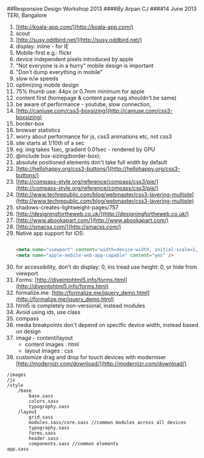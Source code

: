 ##Responsive Design Workshop 2013
####*By* Arpan CJ
####14 June 2013 TERI, Bangalore

1. [http://koala-app.com/](http://koala-app.com/)
2. scout
3. [http://susy.oddbird.net/](http://susy.oddbird.net/)
4. display: inline    - for IE
5. Mobile-first e.g.: flickr
6. device independent pixels introduced by apple
7. "Not everyone is in a hurry" mobile design is important
8. "Don't dump everything in mobile"
9. slow n/w speeds
10. optimizing mobile design
11. 75% thumb use: 44px or 0.7mm minimum for apple
12. content first (homepage & content page nag shouldn't be same)
13. be aware of performance - youtube, slow connection,
14. [http://caniuse.com/css3-boxsizing](http://caniuse.com/css3-boxsizing)
15. border-box
16. browser statistics
17. worry about performance for js, css3 animations etc, not css3
18. site starts at 1/10th of a sec
19. eg: img takes 1sec, gradient 0.01sec - rendered by GPU
20. @include box-sizing(border-box);
21. absolute positioned elements don't take full width by default
22. [http://hellohappy.org/css3-buttons/](http://hellohappy.org/css3-buttons/)
23. [http://compass-style.org/reference/compass/css3/pie/](http://compass-style.org/reference/compass/css3/pie/)
24. [http://www.techrepublic.com/blog/webmaster/css3-layering-multiple](http://www.techrepublic.com/blog/webmaster/css3-layering-multiple)
25. shadows-creates-lightweight-pages/757
26. [http://designingfortheweb.co.uk/](http://designingfortheweb.co.uk/)
27. [http://www.abookapart.com/](http://www.abookapart.com/)
28. [http://smacss.com/](http://smacss.com/)
29. Native app support for iOS:
	```html

	<meta name="viewport" content="width=device-width, initial-scale=1, maximum-scale=1, user-scalable=0" />
	<meta name="apple-mobile-web-app-capable" content="yes" />
	```
30. for accessibility, don't do display: 0, ins tread use height: 0, or hide from viewport
31. Forms: [http://diveintohtml5.info/forms.html](http://diveintohtml5.info/forms.html)
32. formalize.me: [http://formalize.me/jquery_demo.html](http://formalize.me/jquery_demo.html)
33. html5 is completely non-versional, instead modules
34. Avoid using ids, use class
35. compass
36. media breakpoints don't depend on specific device width, instead based on design
37. image - content/layout
	- content images : html
	- layout images : css
38. customize drag and drop for touch devices with moderniser [http://modernizr.com/download/](http://modernizr.com/download/)

```
/images
/js
/style
	/base
		base.sass
		colors.sass
		typography.sass
	/layout
		grid.sass
		modules.sass/core.sass //common modules across all devices
		typography.sass
		forms.sass
		header.sass
		components.sass //common elements    
app.sass
```
 
